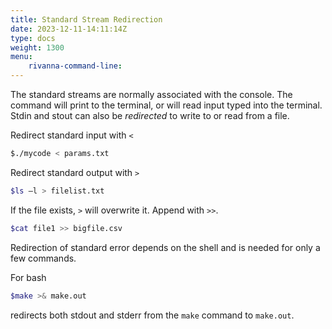 ```yaml
---
title: Standard Stream Redirection
date: 2023-12-11-14:11:14Z
type: docs 
weight: 1300
menu: 
    rivanna-command-line:
---
```


The standard streams are normally associated with the console. The command will print to the terminal, or will read input typed into the terminal.  Stdin and stout can also be _redirected_ to write to or read from a file.

Redirect standard input with `<`
```bash
$./mycode < params.txt
```

Redirect standard output with `>`
```bash
$ls –l > filelist.txt 
```

If the file exists, `>` will overwrite it.  Append with `>>`.
```bash
$cat file1 >> bigfile.csv
```

Redirection of standard error depends on the shell and is needed for only a few commands.

For bash
```bash
$make >& make.out
```
redirects both stdout and stderr from the `make` command to `make.out`.

